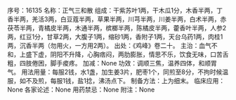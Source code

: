 序号：16135
名称：正气三和散
组成：干紫苏叶1两，干木瓜1分，木香半两，丁香半两，羌活3两，白豆蔻半两，草果半两，川芎半两，川姜半两，白术半两，赤茯苓半两，青橘皮半两，木通半两，槟榔半两，陈橘皮半两，藿香叶半两，人参2两，红豆1分，甘草2两，大腹子1两，缩砂1两，香附子1两，天台乌药1两，肉桂1两，沉香半两（勿用火，一方用2两）。
出处：《鸡峰》卷二十。
主治：血气不和，上盛下虚，阴阳不升降，心胸痞闷，两肋膨胀，情思不乐，饮食无味，口苦舌粗，四肢倦困，脚手痠疼。
加减：None
功效：调顺三焦，温养四体，和顺胃气。
用法用量：每服2钱，水1盏，加生姜3片，肥枣1个，同煎至8分，不拘时候温服，如不及煎，每服1钱，盐1捻，沸汤点下。
制备方法：上为细末。
临床应用：None
各家论述：None
用药禁忌：None
附注：None
